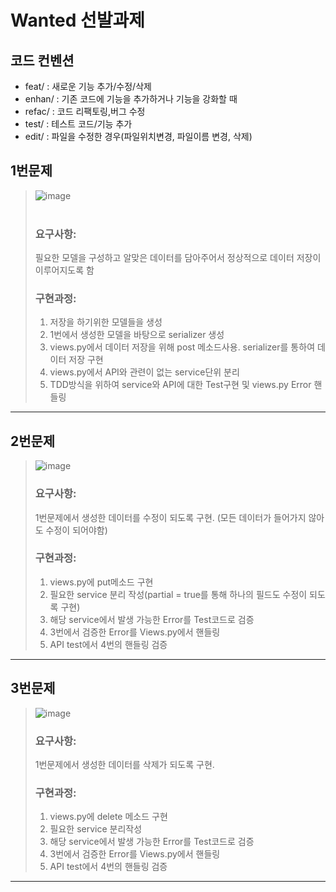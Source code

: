 # Wanted 선발과제

## 코드 컨벤션
- feat/ : 새로운 기능 추가/수정/삭제
- enhan/ : 기존 코드에 기능을 추가하거나 기능을 강화할 때
- refac/ : 코드 리팩토링,버그 수정
- test/ : 테스트 코드/기능 추가
- edit/ : 파일을 수정한 경우(파일위치변경, 파일이름 변경, 삭제)


## 1번문제
> ![image](https://user-images.githubusercontent.com/101394490/186111817-77e94fe0-195a-4f24-b58c-e5bf625e3cfd.png)<br><br>
> ### 요구사항:<br>
>필요한 모델을 구성하고 알맞은 데이터를 담아주어서 정상적으로 데이터 저장이 이루어지도록 함<br>
> ### 구현과정: <br>
> 1. 저장을 하기위한 모델들을 생성
> 2. 1번에서 생성한 모델을 바탕으로 serializer 생성
> 3. views.py에서 데이터 저장을 위해 post 메소드사용. serializer를 통하여 데이터 저장 구현
> 4. views.py에서 API와 관련이 없는 service단위 분리
> 5. TDD방식을 위하여 service와 API에 대한 Test구현 및 views.py Error 핸들링
<hr>

## 2번문제
> ![image](https://user-images.githubusercontent.com/101394490/186183174-0748abe6-5696-4334-a138-59b7be53d4de.png)
> ### 요구사항:<br>
>1번문제에서 생성한 데이터를 수정이 되도록 구현. (모든 데이터가 들어가지 않아도 수정이 되어야함)<br>
> ### 구현과정: <br>
> 1. views.py에 put메소드 구현
> 2. 필요한 service 분리 작성(partial = true를 통해 하나의 필드도 수정이 되도록 구현)
> 3. 해당 service에서 발생 가능한 Error를 Test코드로 검증
> 4. 3번에서 검증한 Error를 Views.py에서 핸들링
> 5. API test에서 4번의 핸들링 검증
<hr>

## 3번문제
> ![image](https://user-images.githubusercontent.com/101394490/186184928-98d465df-94a2-407b-90b6-7240875558db.png)
> ### 요구사항:<br>
>1번문제에서 생성한 데이터를 삭제가 되도록 구현. <br>
> ### 구현과정: <br>
> 1. views.py에 delete 메소드 구현
> 2. 필요한 service 분리작성
> 3. 해당 service에서 발생 가능한 Error를 Test코드로 검증
> 4. 3번에서 검증한 Error를 Views.py에서 핸들링
> 5. API test에서 4번의 핸들링 검증
<hr>
